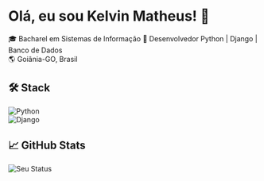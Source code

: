 # Olá, eu sou Kelvin Matheus! 👋  
🎓 Bacharel em Sistemas de Informação
🎯 Desenvolvedor Python | Django | Banco de Dados  
🌎 Goiânia-GO, Brasil  

## 🛠 Stack  
![Python](https://img.shields.io/badge/Python-3776AB?style=for-the-badge&logo=python&logoColor=white)  
![Django](https://img.shields.io/badge/Django-092E20?style=for-the-badge&logo=django&logoColor=white)  

## 📈 GitHub Stats 
![Seu Status](https://github-readme-stats.vercel.app/api?username=kmatheus&show_icons=true&theme=merko&hide_border=true&count_private=true&include_all_commits=true)
